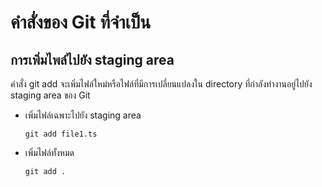 # คำสั่งของ Git ที่จำเป็น
## การเพิ่มไพล์ไปยัง staging area
คำสั่ง git add จะเพิ่มไฟล์ใหม่หรือไฟล์ที่มีการเปลี่ยนแปลงใน directory ที่กำลังทำงานอยู่ไปยัง staging area ของ Git

- เพิ่มไฟล์เฉพาะไปยัง staging area

   `git add file1.ts`


- เพิ่มไฟล์ทั้งหมด

   `git add .`
